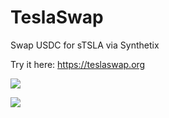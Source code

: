 # TeslaSwap
Swap USDC for sTSLA via Synthetix

Try it here: https://teslaswap.org

![](https://i.imgur.com/tdGG9gp.png)

![](https://i.imgur.com/gfL7PVD.png)

